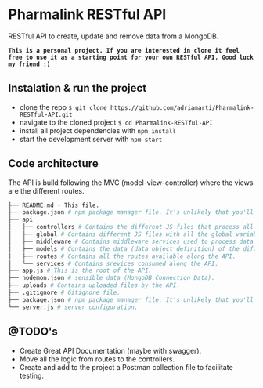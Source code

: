 # Pharmalink RESTful API

RESTful API to create, update and remove data from a MongoDB.

**`This is a personal project. If you are interested in clone it feel free to use it as a starting point for your own RESTful API. Good luck my friend :)`**

## Instalation & run the project

* clone the repo `$ git clone https://github.com/adriamarti/Pharmalink-RESTful-API.git`
* navigate to the cloned project `$ cd Pharmalink-RESTful-API`
* install all project dependencies with `npm install`
* start the development server with `npm start`

## Code architecture

The API is build following the MVC (model-view-controller) where the views are the different routes. 
```bash
├── README.md - This file.
├── package.json # npm package manager file. It's unlikely that you'll need to modify this.
├── api
│   ├── controllers # Contains the different JS files that process all the data and it's consumed by the corresponding routes. (All the logic is here).
│   ├── global # Contains different JS files with all the global variables used along the API.
│   ├── middleware # Contains middleware services used to process data like authorization.
│   ├── models # Contains the data (data object definition) of the different routes (endpoints).
│   ├── routes # Contains all the routes available along the API.
│   └── services # Contains srevices consumed along the API.
├── app.js # This is the root of the API.
├── nodemon.json # sensible data (MongoDB Connection Data).
├── uploads # Contains uploaded files by the API.
├── .gitignore # Gitignore file.
├── package.json # npm package manager file. It's unlikely that you'll need to modify this.
└── server.js # server configuration.    
```

## @TODO's

* Create Great API Documentation (maybe with swagger).
* Move all the logic from routes to the controllers.
* Create and add to the project a Postman collection file to facilitate testing.
